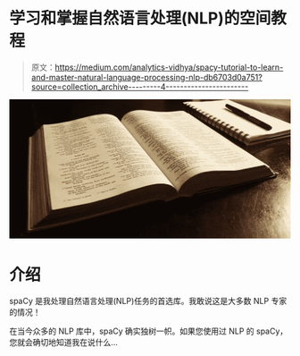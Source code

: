 # 学习和掌握自然语言处理(NLP)的空间教程

> 原文：<https://medium.com/analytics-vidhya/spacy-tutorial-to-learn-and-master-natural-language-processing-nlp-db6703d0a751?source=collection_archive---------4----------------------->

![](img/da61f70b1c8a19b4befd94808b8b49ea.png)

# 介绍

spaCy 是我处理自然语言处理(NLP)任务的首选库。我敢说这是大多数 NLP 专家的情况！

在当今众多的 NLP 库中，spaCy 确实独树一帜。如果您使用过 NLP 的 spaCy，您就会确切地知道我在说什么…